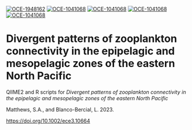[![OCE-1948162](https://img.shields.io/badge/NSF-1948162-blue.svg)](https://www.nsf.gov/awardsearch/showAward?AWD_ID=1948162) 
[![OCE-1041068](https://img.shields.io/badge/NSF-1041068-blue.svg)](https://www.nsf.gov/awardsearch/showAward?AWD_ID=1041068)
[![OCE-1041068](https://img.shields.io/badge/NSF-1637632-blue.svg)](https://www.nsf.gov/awardsearch/showAward?AWD_ID=1637632)
[![OCE-1041068](https://img.shields.io/badge/NSF-2038238-blue.svg)](https://www.nsf.gov/awardsearch/showAward?AWD_ID=2038238)
[![OCE-1041068](https://img.shields.io/badge/NSF-1650112-blue.svg)](https://www.nsf.gov/awardsearch/showAward?AWD_ID=1650112)

# Divergent patterns of zooplankton connectivity in the epipelagic and mesopelagic zones of the eastern North Pacific 
QIIME2 and R scripts for  <i> Divergent patterns of zooplankton connectivity in the epipelagic and mesopelagic zones of the eastern North Pacific </i>

Matthews, S.A., and Blanco-Bercial, L. 2023.

https://doi.org/10.1002/ece3.10664
